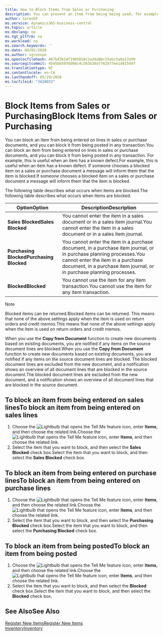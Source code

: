 ```yaml
---
title: How to Block Items from Sales or Purchasing
description: You can prevent an item from being being used, for example, on sales or purchase documents.
author: SorenGP
ms.service: dynamics365-business-central
ms.topic: article
ms.devlang: na
ms.tgt_pltfrm: na
ms.workload: na
ms.search.keywords: ''
ms.date: 04/01/2020
ms.author: sgroespe
ms.openlocfilehash: 467b43b14f1905018c2a26a06c15abc5a0a17e99
ms.sourcegitcommit: 4545bb597dd9dc4c563b30af762977ee1d815497
ms.translationtype: HT
ms.contentlocale: en-CA
ms.lasthandoff: 05/29/2020
ms.locfileid: "3410653"
---
```

# <a name="block-items-from-sales-or-purchasing"></a><span data-ttu-id="5655b-103">Block Items from Sales or Purchasing</span><span class="sxs-lookup"><span data-stu-id="5655b-103">Block Items from Sales or Purchasing</span></span>
<span data-ttu-id="5655b-104">You can block an item from being entered on lines in sales or purchase documents, and you can block it from being posted in any transaction.</span><span class="sxs-lookup"><span data-stu-id="5655b-104">You can block an item from being entered on lines in sales or purchase documents, and you can block it from being posted in any transaction.</span></span> <span data-ttu-id="5655b-105">For example, this is useful when an item has a known defect.</span><span class="sxs-lookup"><span data-stu-id="5655b-105">For example, this is useful when an item has a known defect.</span></span> <span data-ttu-id="5655b-106">If someone chooses a blocked item on a sales or purchase document a message will inform them that the item is blocked.</span><span class="sxs-lookup"><span data-stu-id="5655b-106">If someone chooses a blocked item on a sales or purchase document a message will inform them that the item is blocked.</span></span>

<span data-ttu-id="5655b-107">The following table describes what occurs when items are blocked.</span><span class="sxs-lookup"><span data-stu-id="5655b-107">The following table describes what occurs when items are blocked.</span></span>  

|<span data-ttu-id="5655b-108">Option</span><span class="sxs-lookup"><span data-stu-id="5655b-108">Option</span></span>|<span data-ttu-id="5655b-109">Description</span><span class="sxs-lookup"><span data-stu-id="5655b-109">Description</span></span>|  
|--------------------|------------|  
|<span data-ttu-id="5655b-110">**Sales Blocked**</span><span class="sxs-lookup"><span data-stu-id="5655b-110">**Sales Blocked**</span></span>|<span data-ttu-id="5655b-111">You cannot enter the item in a sales document or in a sales item journal.</span><span class="sxs-lookup"><span data-stu-id="5655b-111">You cannot enter the item in a sales document or in a sales item journal.</span></span>|  
|<span data-ttu-id="5655b-112">**Purchasing Blocked**</span><span class="sxs-lookup"><span data-stu-id="5655b-112">**Purchasing Blocked**</span></span>|<span data-ttu-id="5655b-113">You cannot enter the item in a purchase document, in a purchase item journal, or in purchase planning processes.</span><span class="sxs-lookup"><span data-stu-id="5655b-113">You cannot enter the item in a purchase document, in a purchase item journal, or in purchase planning processes.</span></span>|  
|<span data-ttu-id="5655b-114">**Blocked**</span><span class="sxs-lookup"><span data-stu-id="5655b-114">**Blocked**</span></span>|<span data-ttu-id="5655b-115">You cannot use the item for any item transaction.</span><span class="sxs-lookup"><span data-stu-id="5655b-115">You cannot use the item for any item transaction.</span></span>|  

> [!NOTE]
> <span data-ttu-id="5655b-116">Blocked items can be returned.</span><span class="sxs-lookup"><span data-stu-id="5655b-116">Blocked items can be returned.</span></span> <span data-ttu-id="5655b-117">This means that none of the above settings apply when the item is used on return orders and credit memos.</span><span class="sxs-lookup"><span data-stu-id="5655b-117">This means that none of the above settings apply when the item is used on return orders and credit memos.</span></span>

<span data-ttu-id="5655b-118">When you use the **Copy from Document** function to create new documents based on existing documents, you are notified if any items on the source document lines are blocked.</span><span class="sxs-lookup"><span data-stu-id="5655b-118">When you use the **Copy from Document** function to create new documents based on existing documents, you are notified if any items on the source document lines are blocked.</span></span> <span data-ttu-id="5655b-119">The blocked document lines are excluded from the new document, and a notification shows an overview of all document lines that are blocked in the source document.</span><span class="sxs-lookup"><span data-stu-id="5655b-119">The blocked document lines are excluded from the new document, and a notification shows an overview of all document lines that are blocked in the source document.</span></span>

## <a name="to-block-an-item-from-being-entered-on-sales-lines"></a><span data-ttu-id="5655b-120">To block an item from being entered on sales lines</span><span class="sxs-lookup"><span data-stu-id="5655b-120">To block an item from being entered on sales lines</span></span>  
1.  <span data-ttu-id="5655b-121">Choose the ![Lightbulb that opens the Tell Me feature](media/ui-search/search_small.png "Tell me what you want to do") icon, enter **Items**, and then choose the related link.</span><span class="sxs-lookup"><span data-stu-id="5655b-121">Choose the ![Lightbulb that opens the Tell Me feature](media/ui-search/search_small.png "Tell me what you want to do") icon, enter **Items**, and then choose the related link.</span></span>  
2.  <span data-ttu-id="5655b-122">Select the item that you want to block, and then select the **Sales Blocked** check box.</span><span class="sxs-lookup"><span data-stu-id="5655b-122">Select the item that you want to block, and then select the **Sales Blocked** check box.</span></span>  

## <a name="to-block-an-item-from-being-entered-on-purchase-lines"></a><span data-ttu-id="5655b-123">To block an item from being entered on purchase lines</span><span class="sxs-lookup"><span data-stu-id="5655b-123">To block an item from being entered on purchase lines</span></span>  
1.  <span data-ttu-id="5655b-124">Choose the ![Lightbulb that opens the Tell Me feature](media/ui-search/search_small.png "Tell me what you want to do") icon, enter **Items**, and then choose the related link.</span><span class="sxs-lookup"><span data-stu-id="5655b-124">Choose the ![Lightbulb that opens the Tell Me feature](media/ui-search/search_small.png "Tell me what you want to do") icon, enter **Items**, and then choose the related link.</span></span>  
2.  <span data-ttu-id="5655b-125">Select the item that you want to block, and then select the **Purchasing Blocked** check box.</span><span class="sxs-lookup"><span data-stu-id="5655b-125">Select the item that you want to block, and then select the **Purchasing Blocked** check box.</span></span>  

## <a name="to-block-an-item-from-being-posted"></a><span data-ttu-id="5655b-126">To block an item from being posted</span><span class="sxs-lookup"><span data-stu-id="5655b-126">To block an item from being posted</span></span>
1. <span data-ttu-id="5655b-127">Choose the ![Lightbulb that opens the Tell Me feature](media/ui-search/search_small.png "Tell me what you want to do") icon, enter **Items**, and then choose the related link.</span><span class="sxs-lookup"><span data-stu-id="5655b-127">Choose the ![Lightbulb that opens the Tell Me feature](media/ui-search/search_small.png "Tell me what you want to do") icon, enter **Items**, and then choose the related link.</span></span>
2. <span data-ttu-id="5655b-128">Select the item that you want to block, and then select the **Blocked** check box.</span><span class="sxs-lookup"><span data-stu-id="5655b-128">Select the item that you want to block, and then select the **Blocked** check box.</span></span>

## <a name="see-also"></a><span data-ttu-id="5655b-129">See Also</span><span class="sxs-lookup"><span data-stu-id="5655b-129">See Also</span></span>  
[<span data-ttu-id="5655b-130">Register New Items</span><span class="sxs-lookup"><span data-stu-id="5655b-130">Register New Items</span></span>](inventory-how-register-new-items.md)  
[<span data-ttu-id="5655b-131">Inventory</span><span class="sxs-lookup"><span data-stu-id="5655b-131">Inventory</span></span>](inventory-manage-inventory.md)  
